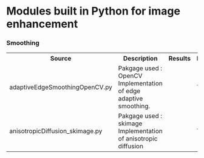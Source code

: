 # Modules built in Python for image enhancement

### Smoothing

<table>
  <tr>
    <th>Source</th>
    <th>Description</th>
    <th>Results</th>
    <th>Details</th>
  </tr>

  <tr>
    <td>adaptiveEdgeSmoothingOpenCV.py</td>
    <td>Pakgage used : OpenCV <br> Implementation of edge adaptive smoothing.</td>
    <td><source=''></td>
    <td>Theory</td>
  </tr>
  
  <tr>
    <td>anisotropicDiffusion_skimage.py</td>
    <td>Pakgage used : skimage <br> Implementation of anisotropic diffusion</td>
    <td><source=''></td>
    <td>Theory</td>
  </tr>

</table>
